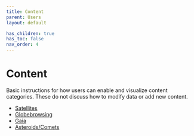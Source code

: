 ```yaml
---
title: Content
parent: Users
layout: default

has_children: true
has_toc: false
nav_order: 4
---
```


# Content
Basic instructions for how users can enable and visualize content categories. These do not discuss how to modify data or add new content.

- [Satellites](satellites)
- [Globebrowsing](globebrowsing)
- [Gaia](gaia)
- [Asteroids/Comets](asteroids)
